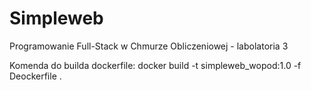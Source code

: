 # Simpleweb
Programowanie Full-Stack w Chmurze Obliczeniowej - labolatoria 3

Komenda do builda dockerfile: docker build -t simpleweb_wopod:1.0 -f Deockerfile .
